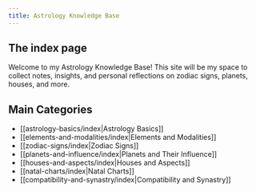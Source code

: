 ```yaml
---
title: Astrology Knowledge Base
---
```

## The index page

Welcome to my Astrology Knowledge Base! This site will be my space to collect notes, insights, and personal reflections on zodiac signs, planets, houses, and more.

## Main Categories

- [[astrology-basics/index|Astrology Basics]]
- [[elements-and-modalities/index|Elements and Modalities]]
- [[zodiac-signs/index|Zodiac Signs]]
- [[planets-and-influence/index|Planets and Their Influence]]
- [[houses-and-aspects/index|Houses and Aspects]]
- [[natal-charts/index|Natal Charts]]
- [[compatibility-and-synastry/index|Compatibility and Synastry]]
